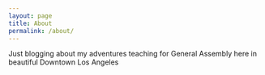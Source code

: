 ```yaml
---
layout: page
title: About
permalink: /about/
---
```


Just blogging about my adventures teaching for General Assembly here in beautiful Downtown Los Angeles
